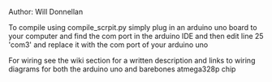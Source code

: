 Author: Will Donnellan


To compile using compile_scrpit.py simply plug in an arduino uno board to your computer and find the com port in the arduino IDE and then edit line 25 'com3' and replace it with the com port of your arduino uno

For wiring see the wiki section for a written description and links to wiring diagrams for both the arduino uno and barebones atmega328p chip
